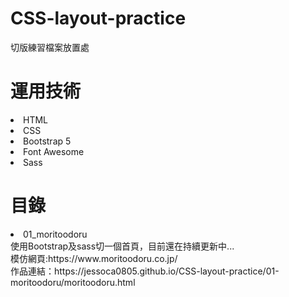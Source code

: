 # CSS-layout-practice
切版練習檔案放置處

# 運用技術
<li>HTML</li>
<li>CSS</li>
<li>Bootstrap 5</li>
<li>Font Awesome</li>
<li>Sass</li>

# 目錄
<li>01_moritoodoru</li>
    使用Bootstrap及sass切一個首頁，目前還在持續更新中...
    <br/>
    模仿網頁:https://www.moritoodoru.co.jp/
    <br/>
    作品連結：https://jessoca0805.github.io/CSS-layout-practice/01-moritoodoru/moritoodoru.html
